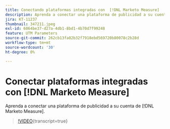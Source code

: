 ```yaml
---
title: Conectando plataformas integradas con  [!DNL Marketo Measure]
description: Aprenda a conectar una plataforma de publicidad a su cuenta de  [!DNL Marketo Measure] AppMeasurement.
jira: KT-11237
thumbnail: 347211.jpeg
exl-id: 6064be37-d27a-4db1-8bd1-4b70d7f99248
feature: UTM Parameters
source-git-commit: 262cb13fa02b32f7918ebd569720b80078c2b28d
workflow-type: tm+mt
source-wordcount: '30'
ht-degree: 0%

---
```


# Conectar plataformas integradas con [!DNL Marketo Measure]

Aprenda a conectar una plataforma de publicidad a su cuenta de [!DNL Marketo Measure].

>[!VIDEO](https://video.tv.adobe.com/v/3422329/?learn=on&captions=spa){transcript=true}
